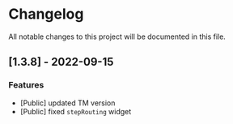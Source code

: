 # Changelog

All notable changes to this project will be documented in this file.

## [1.3.8] - 2022-09-15

### Features

- [Public] updated TM version
- [Public] fixed `stepRouting` widget

